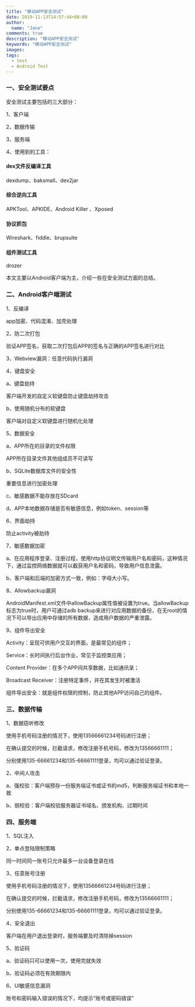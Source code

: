 ```yaml
---
title: "移动APP安全测试"
date: 2019-11-13T14:57:44+08:00
author:
  name: "Jane"
comments: true
description: "移动APP安全测试"
keywords: "移动APP安全测试"
images:
tags:
  - test
  - Android Test
---
```


### 一、安全测试要点 

安全测试主要包括的三大部分：

1、客户端

2、数据传输

3、服务端

4、使用到的工具：
#### dex文件反编译工具 ####

dexdump、baksmall、dex2jar

#### 综合逆向工具 ####

APKTool、APKIDE、Android Killer 、Xposed

#### 协议抓包 ####

Wireshark、fiddle、brupsuite

#### 组件测试工具 ####

drozer

本文主要以Android客户端为主，介绍一些在安全测试方面的总结。

### 二、Android客户端测试
1、反编译

app加密、代码混淆、加壳处理

2、防二次打包

验证APP签名，获取二次打包后APP的签名与正确的APP签名进行对比

3、Webview漏洞：任意代码执行漏洞

4、键盘安全

a、键盘劫持

客户端开发的自定义软键盘防止键盘劫持攻击

b、使用随机分布的软键盘

客户端对自定义软键盘进行随机化处理

5、数据安全

a、APP所在的目录的文件权限

APP所在目录文件其他组成员不可读写

b、SQLite数据库文件的安全性

重要信息进行加密处理

c、敏感数据不能存放在SDcard

d、APP本地数据存储是否有敏感信息，例如token、session等

6、界面劫持

防止activity被劫持

7、敏感数据加密

a、在应用程序登录、注册过程，使用http协议明文传输用户名和密码，这种情况下，通过监控网络数据就可以截获用户名和密码，导致用户信息泄露。

b、客户端和后端的加密方式一致，例如：字母大小写。

8、Allowbackup漏洞

AndroidManifest.xml文件中allowBackup属性值被设置为true。当allowBackup标志为true时，用户可通过adb backup来进行对应用数据的备份，在无root的情况下可以导出应用中存储的所有数据，造成用户数据的严重泄露。

9、组件导出安全

Activity：呈现可供用户交互的界面，是最常见的组件；

Service：长时间执行后台作业，常见于监控类应用；

Content Provider：在多个APP间共享数据，比如通讯录；

Broadcast Receiver：注册特定事件，并在其发生时被激活

组件导出安全：就是组件权限的控制，防止其他APP访问自己的组件。


### 三、数据传输
1、数据窃听修改

使用手机号码注册的情况下，使用13566661234号码进行注册；

在确认提交的时候，拦截请求，修改注册手机号码，修改为13566661111；

分别使用135-66661234和135-66661111登录，均可以通过验证登录。

2、中间人攻击

a、强校验：客户端预存一份服务端证书或证书的md5，判断服务端证书和本地一致

b、弱校验：客户端校验服务器证书域名、颁发机构、过期时间


### 四、服务端
1、SQL注入

2、单点登陆限制策略

同一时间同一账号只允许最多一台设备登录在线

3、任意账号注册

使用手机号码注册的情况下，使用13566661234号码进行注册；

在确认提交的时候，拦截请求，修改注册手机号码，修改为13566661111；

分别使用135-66661234和135-66661111登录，均可以通过验证登录。

4、安全退出

客户端在用户退出登录时，服务端要及时清除掉session

5、验证码

a、验证码只可以使用一次，使用完就失效

b、验证码必须在有效期限内

6、UI敏感信息漏洞

账号和密码输入错误的情况下，均提示“账号或密码错误”


